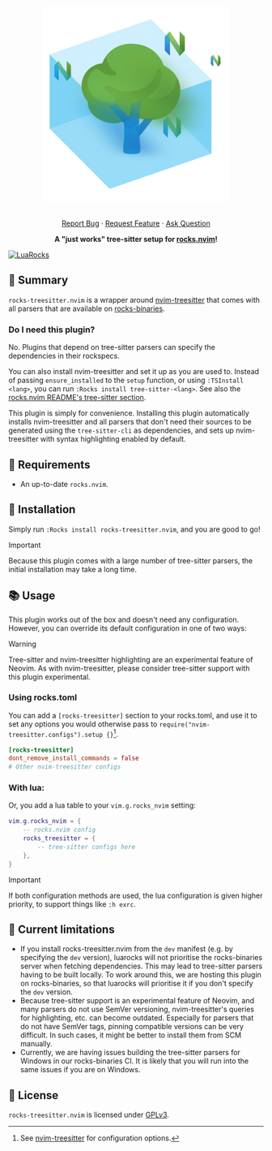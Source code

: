 <!-- markdownlint-disable -->
<br />
<div align="center">
  <a href="https://github.com/nvim-neorocks/rocks-treesitter.nvim">
    <img src="./rocks-header.svg" alt="rocks-treesitter.nvim">
  </a>
  <p align="center">
    <!-- <br /> -->
    <!-- <a href="./doc/rocks-treesitter.txt"><strong>Explore the docs »</strong></a> -->
    <!-- <br /> -->
    <br />
    <a href="https://github.com/nvim-neorocks/rocks-treesitter.nvim/issues/new?assignees=&labels=bug">Report Bug</a>
    ·
    <a href="https://github.com/nvim-neorocks/rocks-treesitter.nvim/issues/new?assignees=&labels=enhancement">Request Feature</a>
    ·
    <a href="https://github.com/nvim-neorocks/rocks.nvim/discussions/new?category=q-a">Ask Question</a>
  </p>
  <p>
    <strong>
      A "just works" tree-sitter setup for <a href="https://github.com/nvim-neorocks/rocks.nvim/">rocks.nvim</a>! 
    </strong>
  </p>
</div>
<!-- markdownlint-restore -->

[![LuaRocks][luarocks-shield]][luarocks-url]

## :star2: Summary

`rocks-treesitter.nvim` is a wrapper around [nvim-treesitter](https://github.com/nvim-treesitter/nvim-treesitter)
that comes with all parsers that are available on [rocks-binaries](https://nvim-neorocks.github.io/rocks-binaries/).

### Do I need this plugin?

No. Plugins that depend on tree-sitter parsers can specify
the dependencies in their rockspecs.

You can also install nvim-treesitter and set it up as you are used to.
Instead of passing `ensure_installed` to the `setup` function,
or using `:TSInstall <lang>`, you can run `:Rocks install tree-sitter-<lang>`.
See also the [rocks.nvim README's tree-sitter section](https://github.com/nvim-neorocks/rocks.nvim?tab=readme-ov-file#deciduous_tree-enhanced-tree-sitter-support).

This plugin is simply for convenience.
Installing this plugin automatically installs nvim-treesitter and
all parsers that don't need their sources to be generated
using the `tree-sitter-cli` as dependencies,
and sets up nvim-treesitter with syntax highlighting enabled
by default.

## :pencil: Requirements

- An up-to-date `rocks.nvim`.

## :hammer: Installation

Simply run `:Rocks install rocks-treesitter.nvim`,
and you are good to go!

> [!IMPORTANT]
>
> Because this plugin comes with a large number of tree-sitter
> parsers, the initial installation may take a long time.

## :books: Usage

This plugin works out of the box and doesn't need any configuration.
However, you can override its default configuration in one of two ways:

> [!WARNING]
>
> Tree-sitter and nvim-treesitter highlighting are an experimental feature of Neovim.
> As with nvim-treesitter, please consider tree-sitter support with this plugin
> experimental.

### Using rocks.toml

You can add a `[rocks-treesitter]` section to your rocks.toml,
and use it to set any options you would otherwise pass to
`require("nvim-treesitter.configs").setup {}`[^1].

[^1]: See [nvim-treesitter](https://github.com/nvim-treesitter/nvim-treesitter) for configuration options.

```toml
[rocks-treesitter]
dont_remove_install_commands = false
# Other nvim-treesitter configs
```

### With lua:

Or, you add a lua table to your `vim.g.rocks_nvim` setting:

```lua
vim.g.rocks_nvim = {
    -- rocks.nvim config
    rocks_treesitter = {
        -- tree-sitter configs here
    },
}
```

> [!IMPORTANT]
>
> If both configuration methods are used, the
> lua configuration is given higher priority,
> to support things like `:h exrc`.

## :construction: Current limitations

- If you install rocks-treesitter.nvim from the `dev` manifest
  (e.g. by specifying the `dev` version), luarocks will not prioritise
  the rocks-binaries server when fetching dependencies.
  This may lead to tree-sitter parsers having to be built locally.
  To work around this, we are hosting this plugin on rocks-binaries,
  so that luarocks will prioritise it if you don't specify the
  `dev` version.
- Because tree-sitter support is an experimental feature of Neovim,
  and many parsers do not use SemVer versioning,
  nvim-treesitter's queries for highlighting, etc. can become outdated.
  Especially for parsers that do not have SemVer tags, pinning compatible
  versions can be very difficult.
  In such cases, it might be better to install them from SCM manually.
- Currently, we are having issues building the tree-sitter parsers for
  Windows in our rocks-binaries CI. It is likely that you will run into
  the same issues if you are on Windows.

## :book: License

`rocks-treesitter.nvim` is licensed under [GPLv3](./LICENSE).

[luarocks-shield]: https://img.shields.io/luarocks/v/neorocks/rocks-treesitter.nvim?logo=lua&color=purple&style=for-the-badge
[luarocks-url]: https://luarocks.org/modules/neorocks/rocks-treesitter.nvim
